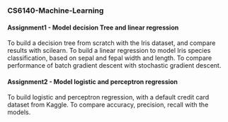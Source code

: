 ### CS6140-Machine-Learning

#### Assignment1 - Model decision Tree and linear regression
To build a decision tree from scratch with the Iris dataset, and compare results with scilearn.
To build a linear regression to model Iris species classification, based on sepal and fepal width and length.
To compare performance of batch gradient descent with stochastic gradient descent.

#### Assignment2 - Model logistic and perceptron regression
To build logistic and perceptron regression, with a default credit card dataset from Kaggle.
To compare accuracy, precision, recall with the models.
